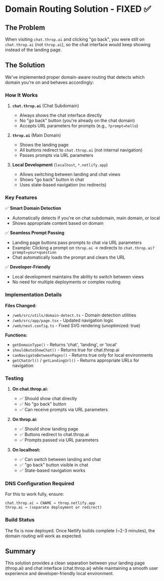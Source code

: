 # Domain Routing Solution - FIXED ✅

## The Problem
When visiting `chat.throp.ai` and clicking "go back", you were still on `chat.throp.ai` (not `throp.ai`), so the chat interface would keep showing instead of the landing page.

## The Solution
We've implemented proper domain-aware routing that detects which domain you're on and behaves accordingly:

### How It Works

1. **`chat.throp.ai`** (Chat Subdomain)
   - Always shows the chat interface directly
   - No "go back" button (you're already on the chat domain)
   - Accepts URL parameters for prompts (e.g., `?prompt=hello`)

2. **`throp.ai`** (Main Domain)
   - Shows the landing page
   - All buttons redirect to `chat.throp.ai` (not internal navigation)
   - Passes prompts via URL parameters

3. **Local Development** (`localhost`, `*.netlify.app`)
   - Allows switching between landing and chat views
   - Shows "go back" button in chat
   - Uses state-based navigation (no redirects)

### Key Features

✅ **Smart Domain Detection**
- Automatically detects if you're on chat subdomain, main domain, or local
- Shows appropriate content based on domain

✅ **Seamless Prompt Passing**
- Landing page buttons pass prompts to chat via URL parameters
- Example: Clicking a prompt on `throp.ai` → redirects to `chat.throp.ai?prompt=your+question`
- Chat automatically loads the prompt and clears the URL

✅ **Developer-Friendly**
- Local development maintains the ability to switch between views
- No need for multiple deployments or complex routing

### Implementation Details

**Files Changed:**
- `/web/src/utils/domain-detect.ts` - Domain detection utilities
- `/web/src/app/page.tsx` - Updated navigation logic
- `/web/next.config.ts` - Fixed SVG rendering (unoptimized: true)

**Functions:**
- `getDomainType()` - Returns 'chat', 'landing', or 'local'
- `shouldAutoShowChat()` - Returns true for chat.throp.ai
- `canNavigateBetweenPages()` - Returns true only for local environments
- `getChatUrl()` / `getLandingUrl()` - Returns appropriate URLs for navigation

### Testing

1. **On chat.throp.ai:**
   - ✅ Should show chat directly
   - ✅ No "go back" button
   - ✅ Can receive prompts via URL parameters

2. **On throp.ai:**
   - ✅ Should show landing page
   - ✅ Buttons redirect to chat.throp.ai
   - ✅ Prompts passed via URL parameters

3. **On localhost:**
   - ✅ Can switch between landing and chat
   - ✅ "go back" button visible in chat
   - ✅ State-based navigation works

### DNS Configuration Required

For this to work fully, ensure:
```
chat.throp.ai → CNAME → throp.netlify.app
throp.ai → (separate deployment or redirect)
```

### Build Status
The fix is now deployed. Once Netlify builds complete (~2-3 minutes), the domain routing will work as expected.

## Summary
This solution provides a clean separation between your landing page (throp.ai) and chat interface (chat.throp.ai) while maintaining a smooth user experience and developer-friendly local environment.
